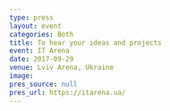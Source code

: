 ```yaml
---
type: press
layout: event
categories: Both
title: To hear your ideas and projects
event: IT Arena
date: 2017-09-29
venue: Lviv Arena, Ukraine
image:
pres_source: null
pres_url: https://itarena.ua/
---
```

